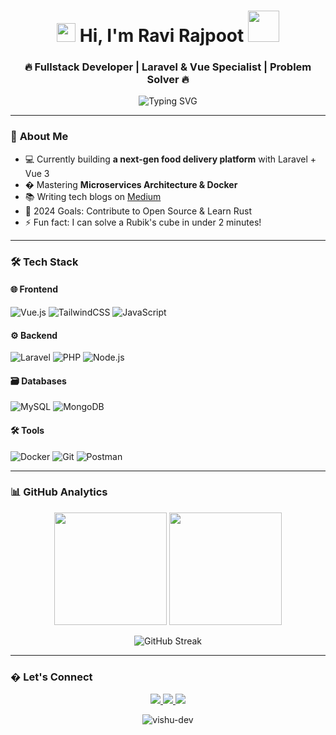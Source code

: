 <h1 align="center"> 
  <img src="https://media.giphy.com/media/hvRJCLFzcasrR4ia7z/giphy.gif" width="30px"/>
  Hi, I'm Ravi Rajpoot 
  <img src="https://media.giphy.com/media/mGcNjsfWAjY5AEZNw6/giphy.gif" width="50"/>
</h1>
<h3 align="center">🔥 Fullstack Developer | Laravel & Vue Specialist | Problem Solver 🔥</h3>

<div align="center">
  <img src="https://readme-typing-svg.herokuapp.com?font=Fira+Code&pause=1000&color=22D3F7&center=true&vCenter=true&width=435&lines=Crafting+digital+experiences;Clean+code+enthusiast;Turning+ideas+into+reality" alt="Typing SVG" />
</div>

---

### 🚀 **About Me**

- 💻 Currently building **a next-gen food delivery platform** with Laravel + Vue 3
- � Mastering **Microservices Architecture & Docker**
- 📚 Writing tech blogs on [Medium](https://medium.com/@dev.ravirajput)
- 🎯 2024 Goals: Contribute to Open Source & Learn Rust
- ⚡ Fun fact: I can solve a Rubik's cube in under 2 minutes!

---

### 🛠 **Tech Stack**

#### 🌐 **Frontend**
![Vue.js](https://img.shields.io/badge/Vue.js-35495E?style=for-the-badge&logo=vuedotjs&logoColor=4FC08D)
![TailwindCSS](https://img.shields.io/badge/Tailwind_CSS-38B2AC?style=for-the-badge&logo=tailwind-css&logoColor=white)
![JavaScript](https://img.shields.io/badge/JavaScript-F7DF1E?style=for-the-badge&logo=javascript&logoColor=black)

#### ⚙️ **Backend**
![Laravel](https://img.shields.io/badge/Laravel-FF2D20?style=for-the-badge&logo=laravel&logoColor=white)
![PHP](https://img.shields.io/badge/PHP-777BB4?style=for-the-badge&logo=php&logoColor=white)
![Node.js](https://img.shields.io/badge/Node.js-339933?style=for-the-badge&logo=nodedotjs&logoColor=white)

#### 🗃️ **Databases**
![MySQL](https://img.shields.io/badge/MySQL-005C84?style=for-the-badge&logo=mysql&logoColor=white)
![MongoDB](https://img.shields.io/badge/MongoDB-4EA94B?style=for-the-badge&logo=mongodb&logoColor=white)

#### 🛠️ **Tools**
![Docker](https://img.shields.io/badge/Docker-2CA5E0?style=for-the-badge&logo=docker&logoColor=white)
![Git](https://img.shields.io/badge/Git-F05032?style=for-the-badge&logo=git&logoColor=white)
![Postman](https://img.shields.io/badge/Postman-FF6C37?style=for-the-badge&logo=Postman&logoColor=white)

---

### 📊 **GitHub Analytics**

<p align="center">
  <img height="180em" src="https://github-readme-stats.vercel.app/api?username=vishu-dev&show_icons=true&theme=radical&include_all_commits=true&count_private=true"/>
  <img height="180em" src="https://github-readme-stats.vercel.app/api/top-langs/?username=vishu-dev&layout=compact&langs_count=8&theme=radical"/>
</p>

<p align="center">
  <img src="https://github-readme-streak-stats.herokuapp.com/?user=vishu-dev&theme=radical&hide_border=false" alt="GitHub Streak" />
</p>

---

### � **Let's Connect**

<p align="center">
  <a href="mailto:dev.ravirajput@gmail.com">
    <img src="https://img.shields.io/badge/Gmail-D14836?style=for-the-badge&logo=gmail&logoColor=white" />
  </a>
  <a href="https://linkedin.com/in/ravirajput-dev">
    <img src="https://img.shields.io/badge/LinkedIn-0077B5?style=for-the-badge&logo=linkedin&logoColor=white" />
  </a>
  <a href="https://dev.ravirajput.github.io/Portfolio">
    <img src="https://img.shields.io/badge/Portfolio-%23000000.svg?style=for-the-badge&logo=firefox&logoColor=#FF7139" />
  </a>
</p>

<div align="center">
  <img src="https://komarev.com/ghpvc/?username=vishu-dev&label=Profile%20views&color=0e75b6&style=flat" alt="vishu-dev" /> 
</div>
